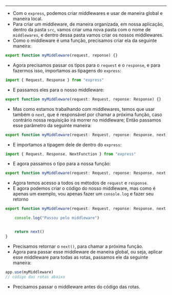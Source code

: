 ___
- Com o `express`, podemos criar middlewares e usar de maneira global e maneira local.
- Para criar um middleware, de maneira organizada, em nossa aplicação, dentro da pasta `src`, vamos criar uma nova pasta com o nome de `middlewares`, e dentro dessa pasta vamos criar os nossos middlewares.
- Como o middleware é uma função, precisamos criar ela da seguinte maneira:
```ts
export function myMiddleware(request, reponse) {}
```
- Agora precisamos passar os tipos para o `request` e o `response`, e para fazermos isso, importamos as tipagens do `express`:
```ts
import { Request, Response } from "express"
```
- E passamos eles para o nosso middleware:
```ts
export function myMiddleware(request: Request, reponse: Response) {}
```
- Mas como estamos trabalhando com middlewares, temos que usar também o `next`, que é responsável por chamar a próxima função, caso contrário nossa requisição irá morrer no middleware; Então passamos esse parâmetro da seguinte maneira:
```ts
export function myMiddleware(request: Request, reponse: Response, next) {}
```
- E importamos a tipagem dele de dentro do `express`:
```ts
import { Request, Response, NextFunction } from "express"
```
- E agora passamos o tipo para a nossa função:
```ts
export function myMiddleware(request: Request, reponse: Response, next: NextFunction) {}
```
- Agora temos acesso a todos os métodos de `request` e `response`.
- E agora podemos criar o código do nosso middleware, mas como é apenas um exemplo, vou apenas fazer um `console.log` e fazer seu retorno
```ts
export function myMiddleware(request: Request, reponse: Response, next: NextFunction) {

	console.log("Passou pelo middleware")


	return next()
}
```
- Precisamos retornar o `next()`, para chamar a próxima função.
- Agora para passar esse middleware de maneira global, ou seja, aplicar esse middleware para todas as rotas, passamos ele da seguinte maneira:
```ts
app.use(myMiddleware)
// código das rotas abaixo
```
- Precisamos passar o middleware antes do código das rotas.